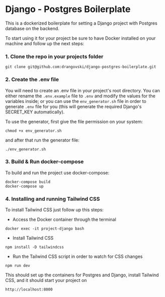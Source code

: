 # Django - Postgres Boilerplate

This is a dockerized boilerplate for setting a Django project with Postgres database on the backend. 

To start using it for your project be sure to have Docker installed on your machine and follow up the next steps:

### 1. Clone the repo in your projects folder
```
git clone git@github.com:drangovski/django-postgres-boilerplate.git
```

### 2. Create the .env file
You will need to create an .env file in your project's root directory. You can either rename the `.env.example` file to `.env` and modify the values for the variables inside; or you can use the `env_generator.sh` file in order to generate `.env` file for you (this will generate the required Django's SECRET_KEY automatically).

To use the generator, first give the file permission on your system:

```
chmod +x env_generator.sh
```

and after that run the generator file:

```
./env_generator.sh
```

### 3. Build & Run docker-compose

To build and run the project use docker-compose:

```
docker-compose build
docker-compose up
```

### 4. Installing and running Tailwind CSS

To install Tailwind CSS just follow up this steps:

- Access the Docker container through the terminal
```
docker exec -it project-django bash
```

- Install Tailwind CSS
```
npm install -D tailwindcss
```

- Run the Tailwind CSS script in order to watch for CSS changes
```
npm run dev
```

This should set up the containers for Postgres and Django, install Tailwind CSS, and it should start your project on 
```
http://localhost:8000
```


